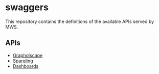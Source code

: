 # swaggers
This repository contains the definitions of the available APIs served by MWS.

## APIs

- [Grapholscape](https://obdasystems.github.io/swaggers?api=rdf-graph.yaml)
- [Sparqling](https://obdasystems.github.io/swaggers?api=sparqling.yaml)
- [Dashboards](https://obdasystems.github.io/swaggers?api=dashboards.yaml)
